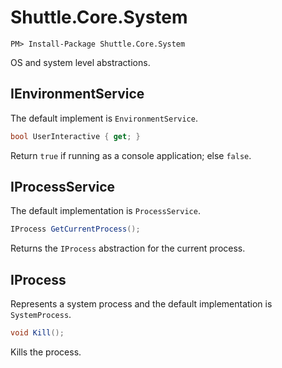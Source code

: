 # Shuttle.Core.System

```
PM> Install-Package Shuttle.Core.System
```

OS and system level abstractions.

## IEnvironmentService

The default implement is `EnvironmentService`.

``` c#
bool UserInteractive { get; }
```

Return `true` if running as a console application; else `false`.

## IProcessService

The default implementation is `ProcessService`.

``` c#
IProcess GetCurrentProcess();
```

Returns the `IProcess` abstraction for the current process.

## IProcess

Represents a system process and the default implementation is `SystemProcess`.

``` c#
void Kill();
```

Kills the process.